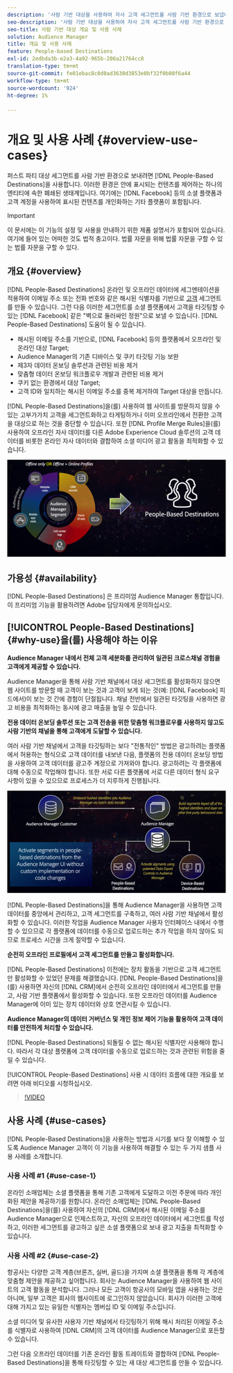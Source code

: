 ```yaml
---
description: '사람 기반 대상을 사용하여 자사 고객 세그먼트를 사람 기반 환경으로 보냅니다. 이러한 환경은 안에 표시되는 컨텐츠를 제어하는 하나의 엔티티에 속한 폐쇄된 생태계입니다. 여기에는 Facebook과 같은 소셜 플랫폼과 고객 계정을 사용하여 표시된 컨텐츠를 개인화하는 기타 플랫폼이 포함됩니다. '
seo-description: '사람 기반 대상을 사용하여 자사 고객 세그먼트를 사람 기반 환경으로 보냅니다. 이러한 환경은 안에 표시되는 컨텐츠를 제어하는 하나의 엔티티에 속한 폐쇄된 생태계입니다. 여기에는 Facebook과 같은 소셜 플랫폼과 고객 계정을 사용하여 표시된 컨텐츠를 개인화하는 기타 플랫폼이 포함됩니다.  '
seo-title: 사람 기반 대상 개요 및 사용 사례
solution: Audience Manager
title: 개요 및 사용 사례
feature: People-based Destinations
exl-id: 2edbda3b-e2a3-4a92-965b-206a21764cc8
translation-type: tm+mt
source-git-commit: fe01ebac8c0d0ad3630d3853e0bf32f0b00f6a44
workflow-type: tm+mt
source-wordcount: '924'
ht-degree: 1%

---
```


# 개요 및 사용 사례 {#overview-use-cases}

퍼스트 파티 대상 세그먼트를 사람 기반 환경으로 보내려면 [!DNL People-Based Destinations]을 사용합니다. 이러한 환경은 안에 표시되는 컨텐츠를 제어하는 하나의 엔티티에 속한 폐쇄된 생태계입니다. 여기에는 [!DNL Facebook] 등의 소셜 플랫폼과 고객 계정을 사용하여 표시된 컨텐츠를 개인화하는 기타 플랫폼이 포함됩니다.

>[!IMPORTANT]
>이 문서에는 이 기능의 설정 및 사용을 안내하기 위한 제품 설명서가 포함되어 있습니다. 여기에 들어 있는 어떠한 것도 법적 충고이다. 법률 자문을 위해 법률 자문을 구할 수 있는 법률 자문을 구할 수 있다.

## 개요 {#overview}

[!DNL People-Based Destinations] 온라인 및 오프라인 데이터에 세그멘테이션을 적용하여 이메일 주소 또는 전화 번호와 같은 해시된 식별자를 기반으로  [고객](people-based-destinations-prerequisites.md#hashing-requirements) 세그먼트를 만들 수 있습니다. 그런 다음 이러한 세그먼트를 소셜 플랫폼에서 고객을 타깃팅할 수 있는 [!DNL Facebook] 같은 &quot;벽으로 둘러싸인 정원&quot;으로 보낼 수 있습니다. [!DNL People-Based Destinations] 도움이 될 수 있습니다.

* 해시된 이메일 주소를 기반으로, [!DNL Facebook] 등의 플랫폼에서 오프라인 및 온라인 대상 Target;
* Audience Manager의 기존 디바이스 및 쿠키 타깃팅 기능 보완
* 제3자 데이터 온보딩 솔루션과 관련된 비용 제거
* 맞춤형 데이터 온보딩 워크플로우 개발과 관련된 비용 제거
* 쿠키 없는 환경에서 대상 Target;
* 고객 ID와 일치하는 해시된 이메일 주소를 중복 제거하여 Target 대상을 만듭니다.

[!DNL People-Based Destinations]을(를) 사용하여 웹 사이트를 방문하지 않을 수 있는 고부가가치 고객을 세그먼트화하고 타게팅하거나 이미 오프라인에서 전환한 고객을 대상으로 하는 것을 중단할 수 있습니다. 또한 [!DNL Profile Merge Rules]을(를) 사용하여 오프라인 자사 데이터를 다른 Adobe Experience Cloud 솔루션의 고객 데이터를 비롯한 온라인 자사 데이터와 결합하여 소셜 미디어 광고 활동을 최적화할 수 있습니다.

![pbd-overview](assets/pbd-overview.png)

## 가용성 {#availability}

[!DNL People-Based Destinations] 은 프리미엄 Audience Manager 통합입니다. 이 프리미엄 기능을 활용하려면 Adobe 담당자에게 문의하십시오.

## [!UICONTROL People-Based Destinations] {#why-use}을(를) 사용해야 하는 이유

**Audience Manager 내에서 전체 고객 세분화를 관리하여 일관된 크로스채널 경험을 고객에게 제공할 수 있습니다.**

Audience Manager을 통해 사람 기반 채널에서 대상 세그먼트를 활성화하지 않으면 웹 사이트를 방문할 때 고객이 보는 것과 고객이 보게 되는 것(예: [!DNL Facebook] 피드에서)이 보는 것 간에 경험이 단절됩니다. 채널 전반에서 일관된 타깃팅을 사용하면 광고 비용을 최적화하는 동시에 광고 매출을 높일 수 있습니다.

**전용 데이터 온보딩 솔루션 또는 고객 전송을 위한 맞춤형 워크플로우를 사용하지 않고도 사람 기반의 채널을 통해 고객에게 도달할 수 있습니다.**

여러 사람 기반 채널에서 고객을 타깃팅하는 보다 &quot;전통적인&quot; 방법은 광고하려는 플랫폼에서 허용하는 형식으로 고객 데이터를 내보낸 다음, 플랫폼의 전용 데이터 온보딩 방법을 사용하여 고객 데이터를 광고주 계정으로 가져와야 합니다. 광고하려는 각 플랫폼에 대해 수동으로 작업해야 합니다. 또한 서로 다른 플랫폼에 서로 다른 데이터 형식 요구 사항이 있을 수 있으므로 프로세스가 더 지루하게 진행됩니다.

![pbd-overview](assets/pbd-diagram.png)

[!DNL People-Based Destinations]을 통해 Audience Manager을 사용하면 고객 데이터를 중앙에서 관리하고, 고객 세그먼트를 구축하고, 여러 사람 기반 채널에서 활성화할 수 있습니다. 이러한 작업을 Audience Manager 사용자 인터페이스 내에서 수행할 수 있으므로 각 플랫폼에 데이터를 수동으로 업로드하는 추가 작업을 하지 않아도 되므로 프로세스 시간을 크게 절약할 수 있습니다.

**순전히 오프라인 프로필에서 고객 세그먼트를 만들고 활성화합니다.**

[!DNL People-Based Destinations] 이전에는 장치 활동을 기반으로 고객 세그먼트만 활성화할 수 있었던 문제를 해결했습니다. [!DNL People-Based Destinations]을(를) 사용하면 자신의 [!DNL CRM]에서 순전히 오프라인 데이터에서 세그먼트를 만들고, 사람 기반 플랫폼에서 활성화할 수 있습니다. 또한 오프라인 데이터를 Audience Manager에 이미 있는 장치 데이터와 상호 연관시킬 수 있습니다.

**Audience Manager의 데이터 거버넌스 및 개인 정보 제어 기능을 활용하여 고객 데이터를 안전하게 처리할 수 있습니다.**

[!DNL People-Based Destinations] 되돌릴 수 없는 해시된 식별자만 사용해야 합니다. 따라서 각 대상 플랫폼에 고객 데이터를 수동으로 업로드하는 것과 관련된 위험을 줄일 수 있습니다.

[!UICONTROL People-Based Destinations] 사용 시 데이터 흐름에 대한 개요를 보려면 아래 비디오를 시청하십시오.

>[!VIDEO](https://video.tv.adobe.com/v/28968/)

## 사용 사례 {#use-cases}

[!DNL People-Based Destinations]을 사용하는 방법과 시기를 보다 잘 이해할 수 있도록 Audience Manager 고객이 이 기능을 사용하여 해결할 수 있는 두 가지 샘플 사용 사례를 소개합니다.

### 사용 사례 #1 {#use-case-1}

온라인 소매업체는 소셜 플랫폼을 통해 기존 고객에게 도달하고 이전 주문에 따라 개인화된 제안을 제공하기를 원합니다. 온라인 소매업체는 [!DNL People-Based Destinations]을(를) 사용하여 자신의 [!DNL CRM]에서 해시된 이메일 주소를 Audience Manager으로 인제스트하고, 자신의 오프라인 데이터에서 세그먼트를 작성하고, 이러한 세그먼트를 광고하고 싶은 소셜 플랫폼으로 보내 광고 지출을 최적화할 수 있습니다.

### 사용 사례 #2 {#use-case-2}

항공사는 다양한 고객 계층(브론즈, 실버, 골드)을 가지며 소셜 플랫폼을 통해 각 계층에 맞춤형 제안을 제공하고 싶어합니다. 회사는 Audience Manager을 사용하여 웹 사이트의 고객 활동을 분석합니다. 그러나 모든 고객이 항공사의 모바일 앱을 사용하는 것은 아니며, 일부 고객은 회사의 웹사이트에 로그인하지 않았습니다. 회사가 이러한 고객에 대해 가지고 있는 유일한 식별자는 멤버십 ID 및 이메일 주소입니다.

소셜 미디어 및 유사한 사용자 기반 채널에서 타깃팅하기 위해 해시 처리된 이메일 주소를 식별자로 사용하여 [!DNL CRM]의 고객 데이터를 Audience Manager으로 포든할 수 있습니다.

그런 다음 오프라인 데이터를 기존 온라인 활동 트레이트와 결합하여 [!DNL People-Based Destinations]을 통해 타깃팅할 수 있는 새 대상 세그먼트를 만들 수 있습니다.
